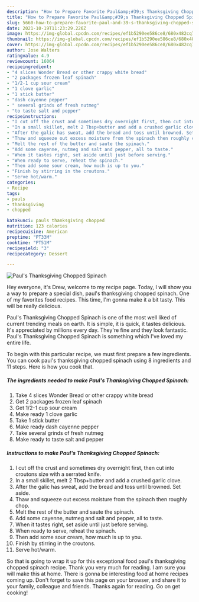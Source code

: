 ```yaml
---
description: "How to Prepare Favorite Paul&amp;#39;s Thanksgiving Chopped Spinach"
title: "How to Prepare Favorite Paul&amp;#39;s Thanksgiving Chopped Spinach"
slug: 5660-how-to-prepare-favorite-paul-and-39-s-thanksgiving-chopped-spinach
date: 2021-10-19T11:23:29.226Z
image: https://img-global.cpcdn.com/recipes/ef1b5290ee586ce8/680x482cq70/pauls-thanksgiving-chopped-spinach-recipe-main-photo.jpg
thumbnail: https://img-global.cpcdn.com/recipes/ef1b5290ee586ce8/680x482cq70/pauls-thanksgiving-chopped-spinach-recipe-main-photo.jpg
cover: https://img-global.cpcdn.com/recipes/ef1b5290ee586ce8/680x482cq70/pauls-thanksgiving-chopped-spinach-recipe-main-photo.jpg
author: Jose Walters
ratingvalue: 4.9
reviewcount: 16064
recipeingredient:
- "4 slices Wonder Bread or other crappy white bread"
- "2 packages frozen leaf spinach"
- "1/2-1 cup sour cream"
- "1 clove garlic"
- "1 stick butter"
- "dash cayenne pepper"
- " several grinds of fresh nutmeg"
- "to taste salt and pepper"
recipeinstructions:
- "I cut off the crust and sometimes dry overnight first, then cut into croutons size with a serrated knife."
- "In a small skillet, melt 2 Tbsp+butter and add a crushed garlic clove."
- "After the galic has sweat, add the bread and toss until browned. Set aside."
- "Thaw and squeeze out excess moisture from the spinach then roughly chop."
- "Melt the rest of the butter and saute the spinach."
- "Add some cayenne, nutmeg and salt and pepper, all to taste."
- "When it tastes right, set aside until just before serving."
- "When ready to serve, reheat the spinach."
- "Then add some sour cream, how much is up to you."
- "Finish by stirring in the croutons."
- "Serve hot/warm."
categories:
- Recipe
tags:
- pauls
- thanksgiving
- chopped

katakunci: pauls thanksgiving chopped 
nutrition: 123 calories
recipecuisine: American
preptime: "PT33M"
cooktime: "PT51M"
recipeyield: "3"
recipecategory: Dessert

---
```



![Paul&#39;s Thanksgiving Chopped Spinach](https://img-global.cpcdn.com/recipes/ef1b5290ee586ce8/680x482cq70/pauls-thanksgiving-chopped-spinach-recipe-main-photo.jpg)

Hey everyone, it's Drew, welcome to my recipe page. Today, I will show you a way to prepare a special dish, paul&#39;s thanksgiving chopped spinach. One of my favorites food recipes. This time, I'm gonna make it a bit tasty. This will be really delicious.



Paul&#39;s Thanksgiving Chopped Spinach is one of the most well liked of current trending meals on earth. It is simple, it is quick, it tastes delicious. It's appreciated by millions every day. They're fine and they look fantastic. Paul&#39;s Thanksgiving Chopped Spinach is something which I've loved my entire life.


To begin with this particular recipe, we must first prepare a few ingredients. You can cook paul&#39;s thanksgiving chopped spinach using 8 ingredients and 11 steps. Here is how you cook that.

<!--inarticleads1-->

##### The ingredients needed to make Paul&#39;s Thanksgiving Chopped Spinach:

1. Take 4 slices Wonder Bread or other crappy white bread
1. Get 2 packages frozen leaf spinach
1. Get 1/2-1 cup sour cream
1. Make ready 1 clove garlic
1. Take 1 stick butter
1. Make ready dash cayenne pepper
1. Take  several grinds of fresh nutmeg
1. Make ready to taste salt and pepper




<!--inarticleads2-->

##### Instructions to make Paul&#39;s Thanksgiving Chopped Spinach:

1. I cut off the crust and sometimes dry overnight first, then cut into croutons size with a serrated knife.
1. In a small skillet, melt 2 Tbsp+butter and add a crushed garlic clove.
1. After the galic has sweat, add the bread and toss until browned. Set aside.
1. Thaw and squeeze out excess moisture from the spinach then roughly chop.
1. Melt the rest of the butter and saute the spinach.
1. Add some cayenne, nutmeg and salt and pepper, all to taste.
1. When it tastes right, set aside until just before serving.
1. When ready to serve, reheat the spinach.
1. Then add some sour cream, how much is up to you.
1. Finish by stirring in the croutons.
1. Serve hot/warm.




So that is going to wrap it up for this exceptional food paul&#39;s thanksgiving chopped spinach recipe. Thank you very much for reading. I am sure you will make this at home. There is gonna be interesting food at home recipes coming up. Don't forget to save this page on your browser, and share it to your family, colleague and friends. Thanks again for reading. Go on get cooking!

